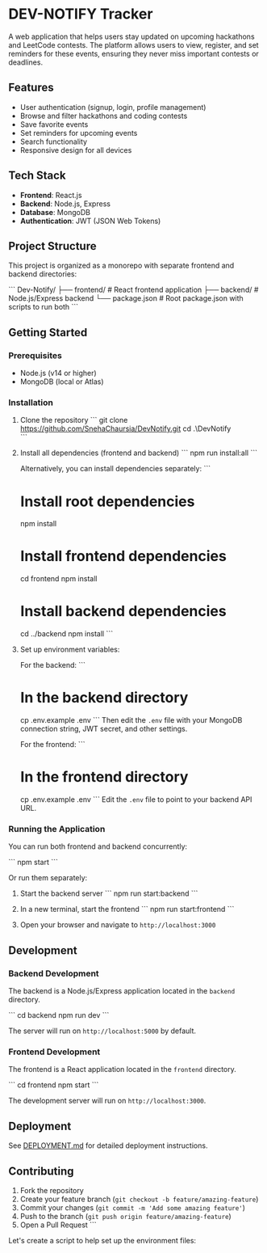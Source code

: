 # DEV-NOTIFY Tracker

A web application that helps users stay updated on upcoming hackathons and LeetCode contests. The platform allows users to view, register, and set reminders for these events, ensuring they never miss important contests or deadlines.

## Features

- User authentication (signup, login, profile management)
- Browse and filter hackathons and coding contests
- Save favorite events
- Set reminders for upcoming events
- Search functionality
- Responsive design for all devices

## Tech Stack

- **Frontend**: React.js
- **Backend**: Node.js, Express
- **Database**: MongoDB
- **Authentication**: JWT (JSON Web Tokens)

## Project Structure

This project is organized as a monorepo with separate frontend and backend directories:

\`\`\`
Dev-Notify/
├── frontend/         # React frontend application
├── backend/          # Node.js/Express backend
└── package.json      # Root package.json with scripts to run both
\`\`\`

## Getting Started

### Prerequisites

- Node.js (v14 or higher)
- MongoDB (local or Atlas)

### Installation

1. Clone the repository
   \`\`\`
   git clone https://github.com/SnehaChaursia/DevNotify.git
   cd .\DevNotify\
   \`\`\`

2. Install all dependencies (frontend and backend)
   \`\`\`
   npm run install:all
   \`\`\`

   Alternatively, you can install dependencies separately:
   \`\`\`
   # Install root dependencies
   npm install
   
   # Install frontend dependencies
   cd frontend
   npm install
   
   # Install backend dependencies
   cd ../backend
   npm install
   \`\`\`

3. Set up environment variables:

   For the backend:
   \`\`\`
   # In the backend directory
   cp .env.example .env
   \`\`\`
   Then edit the `.env` file with your MongoDB connection string, JWT secret, and other settings.

   For the frontend:
   \`\`\`
   # In the frontend directory
   cp .env.example .env
   \`\`\`
   Edit the `.env` file to point to your backend API URL.

### Running the Application

You can run both frontend and backend concurrently:

\`\`\`
npm start
\`\`\`

Or run them separately:

1. Start the backend server
   \`\`\`
   npm run start:backend
   \`\`\`

2. In a new terminal, start the frontend
   \`\`\`
   npm run start:frontend
   \`\`\`

3. Open your browser and navigate to `http://localhost:3000`

## Development

### Backend Development

The backend is a Node.js/Express application located in the `backend` directory.

\`\`\`
cd backend
npm run dev
\`\`\`

The server will run on `http://localhost:5000` by default.

### Frontend Development

The frontend is a React application located in the `frontend` directory.

\`\`\`
cd frontend
npm start
\`\`\`

The development server will run on `http://localhost:3000`.

## Deployment

See [DEPLOYMENT.md](DEPLOYMENT.md) for detailed deployment instructions.

## Contributing

1. Fork the repository
2. Create your feature branch (`git checkout -b feature/amazing-feature`)
3. Commit your changes (`git commit -m 'Add some amazing feature'`)
4. Push to the branch (`git push origin feature/amazing-feature`)
5. Open a Pull Request
\`\`\`

Let's create a script to help set up the environment files:
